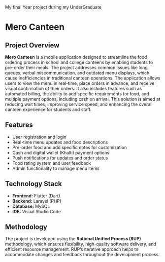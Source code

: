 My final Year project during my UnderGraduate

# Mero Canteen

## Project Overview

**Mero Canteen** is a mobile application designed to streamline the food ordering process in school and college canteens by enabling students to pre-order their meals. The project addresses common issues like long queues, verbal miscommunication, and outdated menu displays, which cause inefficiencies in traditional canteen operations. The application allows users to view the menu in real-time, place orders in advance, and receive visual confirmation of their orders. It also includes features such as automated billing, the ability to add specific requirements for food, and multiple payment options, including cash on arrival. This solution is aimed at reducing wait times, improving service speed, and enhancing the overall canteen experience for students and staff.

## Features

- User registration and login
- Real-time menu updates and food descriptions
- Pre-order food and add specific notes for customization
- Cash and digital wallet (Khalti) payment options
- Push notifications for updates and order status
- Food rating system and user feedback
- Admin functionality to manage menu items

## Technology Stack

- **Frontend:** Flutter (Dart)
- **Backend:** Laravel (PHP)
- **Database:** MySQL
- **IDE:** Visual Studio Code

## Methodology

The project is developed using the **Rational Unified Process (RUP)** methodology, which ensures flexibility, high-quality software delivery, and efficient resource management. RUP’s iterative approach helps to accommodate changes and feedback throughout the development process.
